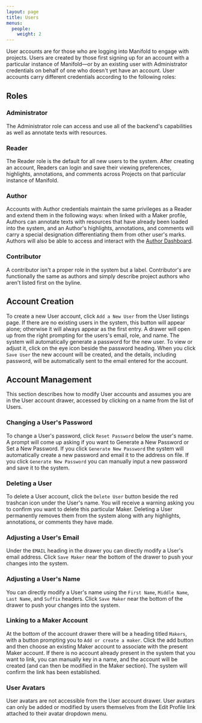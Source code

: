 ```yaml
---
layout: page
title: Users
menus: 
  people:
    weight: 2
---
```


User accounts are for those who are logging into Manifold to engage with projects. Users are created by those first signing up for an account with a particular instance of Manifold—or by an existing user with Administrator credentials on behalf of one who doesn't yet have an account. User accounts carry different credentials according to the following roles:

## Roles

### Administrator

The Administrator role can access and use all of the backend's capabilities as well as annotate texts with resources.

### Reader

The Reader role is the default for all new users to the system. After creating an account, Readers can login and save their viewing preferences, highlights, annotations, and comments across Projects on that particular instance of Manifold.

### Author

Accounts with Author credentials maintain the same privileges as a Reader and extend them in the following ways: when linked with a Maker profile, Authors can annotate texts with resources that have already been loaded into the system, and an Author's highlights, annotations, and comments will carry a special designation differentiating them from other user's marks. Authors will also be able to access and interact with the [Author Dashboard](author-dashboard.md).

### Contributor

A contributor isn't a proper role in the system but a label. Contributor's are functionally the same as authors and simply describe project authors who aren't listed first on the byline.

## Account Creation

To create a new User account, click `Add a New User` from the User listings page. If there are no existing users in the system, this button will appear alone; otherwise it will always appear as the first entry. A drawer will open up from the right prompting for the users's email, role, and name. The system will automatically generate a password for the new user. To view or adjust it, click on the eye icon beside the password heading. When you click `Save User` the new account will be created, and the details, including password, will be automatically sent to the email entered for the account.

## Account Management

This section describes how to modify User accounts and assumes you are in the User account drawer, accessed by clicking on a name from the list of Users.

### Changing a User's Password

To change a User's password, click `Reset Password` below the user's name. A prompt will come up asking if you want to Generate a New Password or Set a New Password. If you click `Generate New Password` the system will automatically create a new password and email it to the address on file. If you click `Generate New Password` you can manually input a new password and save it to the system.

### Deleting a User

To delete a User account, click the `Delete User` button beside the red trashcan icon under the User's name.  You will receive a warning asking you to confirm you want to delete this particular Maker. Deleting a User permanently removes them from the system along with any highlights, annotations, or comments they have made.

### Adjusting a User's Email

Under the `EMAIL` heading in the drawer you can directly modify a User's email address. Click `Save Maker` near the bottom of the drawer to push your changes into the system.

### Adjusting a User's Name

You can directly modify a User's name using the `First Name`, `Middle Name`, `Last Name`, and `Suffix` headers. Click `Save Maker` near the bottom of the drawer to push your changes into the system.

### Linking to a Maker Account

At the bottom of the account drawer there will be a heading titled `Makers`, with a button prompting you to `Add or create a maker`. Click the add button and then choose an existing Maker account to associate with the present Maker account. If there is no account already present in the system that you want to link, you can manually key in a name, and the account will be created (and can then be modified in the Maker section). The system will confirm the link has been established.

### User Avatars

User avatars are not accessible from the User account drawer. User avatars can only be added or modified by users themselves from the Edit Profile link attached to their avatar dropdown menu.